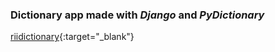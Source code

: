 ### Dictionary app made with *Django* and *PyDictionary*
[riidictionary](https://riidictionary.herokuapp.com){:target="_blank"}
